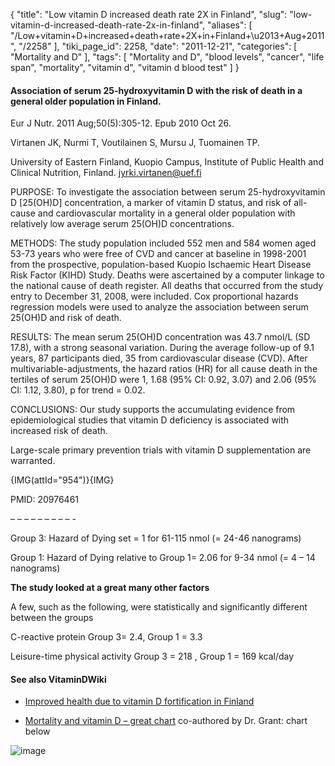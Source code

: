 {
    "title": "Low vitamin D increased death rate 2X in Finland",
    "slug": "low-vitamin-d-increased-death-rate-2x-in-finland",
    "aliases": [
        "/Low+vitamin+D+increased+death+rate+2X+in+Finland+\u2013+Aug+2011",
        "/2258"
    ],
    "tiki_page_id": 2258,
    "date": "2011-12-21",
    "categories": [
        "Mortality and D"
    ],
    "tags": [
        "Mortality and D",
        "blood levels",
        "cancer",
        "life span",
        "mortality",
        "vitamin d",
        "vitamin d blood test"
    ]
}


#### Association of serum 25-hydroxyvitamin D with the risk of death in a general older population in Finland.

Eur J Nutr. 2011 Aug;50(5):305-12. Epub 2010 Oct 26.

Virtanen JK, Nurmi T, Voutilainen S, Mursu J, Tuomainen TP.

University of Eastern Finland, Kuopio Campus, Institute of Public Health and Clinical Nutrition, Finland. jyrki.virtanen@uef.fi

PURPOSE: To investigate the association between serum 25-hydroxyvitamin D <span>[25(OH)D]</span> concentration, a marker of vitamin D status, and risk of all-cause and cardiovascular mortality in a general older population with relatively low average serum 25(OH)D concentrations.

METHODS: The study population included 552 men and 584 women aged 53-73 years who were free of CVD and cancer at baseline in 1998-2001 from the prospective, population-based Kuopio Ischaemic Heart Disease Risk Factor (KIHD) Study. Deaths were ascertained by a computer linkage to the national cause of death register. All deaths that occurred from the study entry to December 31, 2008, were included. Cox proportional hazards regression models were used to analyze the association between serum 25(OH)D and risk of death.

RESULTS: The mean serum 25(OH)D concentration was 43.7 nmol/L (SD 17.8), with a strong seasonal variation. During the average follow-up of 9.1 years, 87 participants died, 35 from cardiovascular disease (CVD). After multivariable-adjustments, the hazard ratios (HR) for all cause death in the tertiles of serum 25(OH)D were 1, 1.68 (95% CI: 0.92, 3.07) and 2.06 (95% CI: 1.12, 3.80), p for trend = 0.02.

CONCLUSIONS: Our study supports the accumulating evidence from epidemiological studies that vitamin D deficiency is associated with increased risk of death. 

Large-scale primary prevention trials with vitamin D supplementation are warranted.

{IMG(attId="954")}{IMG}

PMID:     20976461

– – – – – – – – – -

Group 3: Hazard of Dying set = 1 for 61-115 nmol (= 24-46 nanograms)

Group 1: Hazard of Dying relative to Group 1= 2.06 for 9-34 nmol (= 4 – 14 nanograms)

 **The study looked at a great many other factors** 

A few, such as the following, were statistically and significantly different between the groups

C-reactive protein  Group 3= 2.4, Group 1 = 3.3

Leisure-time physical activity Group 3 = 218 , Group 1 = 169 kcal/day

#### See also VitaminDWiki

* [Improved health due to vitamin D fortification in Finland](/posts/improved-health-due-to-vitamin-d-fortification-in-finland)

* [Mortality and vitamin D – great chart](/posts/mortality-and-vitamin-d-great-chart) co-authored by Dr. Grant: chart below

<img src="/attachments/d3.mock.jpg" alt="image">